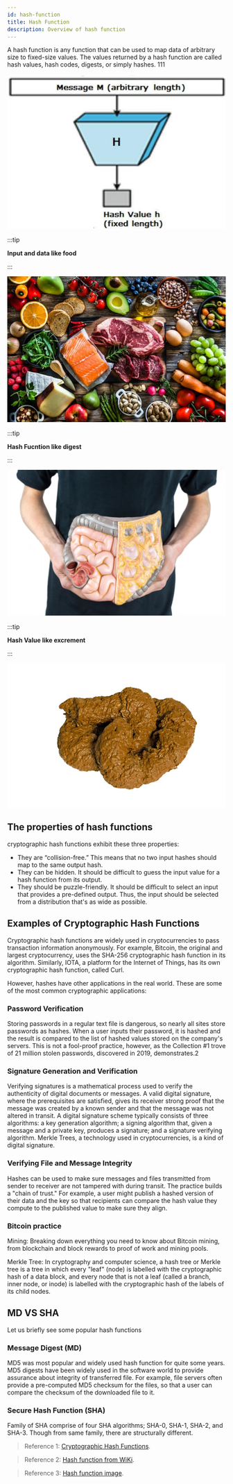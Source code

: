 ```yaml
---
id: hash-function
title: Hash Function
description: Overview of hash function
---
```

A hash function is any function that can be used to map data of arbitrary size to fixed-size values. The values returned by a hash function are called hash values, hash codes, digests, or simply hashes. 111

![asymmetric-overview](/img/tls/hash-functions.jpg)


:::tip

**Input and data like food**

:::

![asymmetric-overview](/img/tls/food.jpg)


:::tip

**Hash Fucntion like digest**

:::

![asymmetric-overview](/img/tls/digest.jpg)


:::tip

**Hash Value like excrement**

:::

![asymmetric-overview](/img/tls/excrement.jpg)

## The properties of hash functions
cryptographic hash functions exhibit these three properties:
- They are “collision-free.” This means that no two input hashes should map to the same output hash. 
- They can be hidden. It should be difficult to guess the input value for a hash function from its output. 
- They should be puzzle-friendly. It should be difficult to select an input that provides a pre-defined output. Thus, the input should be selected from a distribution that's as wide as possible. 

## Examples of Cryptographic Hash Functions
Cryptographic hash functions are widely used in cryptocurrencies to pass transaction information anonymously. For example, Bitcoin, the original and largest cryptocurrency, uses the SHA-256 cryptographic hash function in its algorithm. Similarly, IOTA, a platform for the Internet of Things, has its own cryptographic hash function, called Curl.

However, hashes have other applications in the real world. These are some of the most common cryptographic applications:

### Password Verification
Storing passwords in a regular text file is dangerous, so nearly all sites store passwords as hashes. When a user inputs their password, it is hashed and the result is compared to the list of hashed values stored on the company's servers. This is not a fool-proof practice, however, as the Collection #1 trove of 21 million stolen passwords, discovered in 2019, demonstrates.2

### Signature Generation and Verification
Verifying signatures is a mathematical process used to verify the authenticity of digital documents or messages. A valid digital signature, where the prerequisites are satisfied, gives its receiver strong proof that the message was created by a known sender and that the message was not altered in transit. A digital signature scheme typically consists of three algorithms: a key generation algorithm; a signing algorithm that, given a message and a private key, produces a signature; and a signature verifying algorithm. Merkle Trees, a technology used in cryptocurrencies, is a kind of digital signature.

### Verifying File and Message Integrity
Hashes can be used to make sure messages and files transmitted from sender to receiver are not tampered with during transit. The practice builds a "chain of trust." For example, a user might publish a hashed version of their data and the key so that recipients can compare the hash value they compute to the published value to make sure they align.

### Bitcoin practice
Mining: Breaking down everything you need to know about Bitcoin mining, from blockchain and block rewards to proof of work and mining pools.

Merkle Tree: In cryptography and computer science, a hash tree or Merkle tree is a tree in which every "leaf" (node) is labelled with the cryptographic hash of a data block, and every node that is not a leaf (called a branch, inner node, or inode) is labelled with the cryptographic hash of the labels of its child nodes. 

## MD VS SHA
Let us briefly see some popular hash functions

### Message Digest (MD)
MD5 was most popular and widely used hash function for quite some years. MD5 digests have been widely used in the software world to provide assurance about integrity of transferred file. For example, file servers often provide a pre-computed MD5 checksum for the files, so that a user can compare the checksum of the downloaded file to it.

### Secure Hash Function (SHA)
Family of SHA comprise of four SHA algorithms; SHA-0, SHA-1, SHA-2, and SHA-3. Though from same family, there are structurally different.

> Reference 1: [Cryptographic Hash Functions](https://www.investopedia.com/news/cryptographic-hash-functions/).

> Reference 2: [Hash function from WiKi](https://en.wikipedia.org/wiki/Hash_function).

> Reference 3: [Hash function image](https://www.tutorialspoint.com/cryptography/cryptography_hash_functions.htm).
